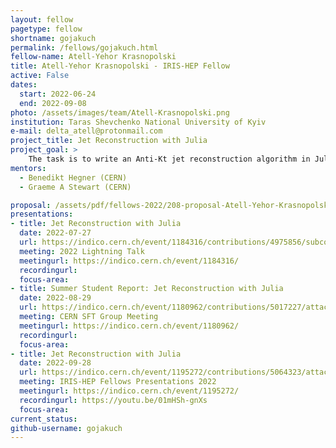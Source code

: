 ```yaml
---
layout: fellow
pagetype: fellow
shortname: gojakuch
permalink: /fellows/gojakuch.html
fellow-name: Atell-Yehor Krasnopolski
title: Atell-Yehor Krasnopolski - IRIS-HEP Fellow
active: False
dates:
  start: 2022-06-24
  end: 2022-09-08
photo: /assets/images/team/Atell-Krasnopolski.png
institution: Taras Shevchenko National University of Kyiv
e-mail: delta_atell@protonmail.com
project_title: Jet Reconstruction with Julia
project_goal: >
    The task is to write an Anti-Kt jet reconstruction algorithm in Julia. This will read simulated calorimeter data files and implement the jet finding algorithm on this data. Data will be output as clustered jets. To ensure correctness, comparison with FastJet will be done, both numerically and using visualisation. The speeds of the two codes will then be benchmarked on different platforms, for both serial and multi-threaded running; the convenience for the developer and code maintainability will be assessed.
mentors:
  - Benedikt Hegner (CERN)
  - Graeme A Stewart (CERN)

proposal: /assets/pdf/fellows-2022/208-proposal-Atell-Yehor-Krasnopolski.pdf
presentations:
- title: Jet Reconstruction with Julia
  date: 2022-07-27
  url: https://indico.cern.ch/event/1184316/contributions/4975856/subcontributions/389792/attachments/2485843/4268216/atell_krasnopolski_jet_reconstruction_with_julia.pdf
  meeting: 2022 Lightning Talk
  meetingurl: https://indico.cern.ch/event/1184316/
  recordingurl:
  focus-area:
- title: Summer Student Report: Jet Reconstruction with Julia
  date: 2022-08-29
  url: https://indico.cern.ch/event/1180962/contributions/5017227/attachments/2498100/4290757/CERN-presentation-AtellKrasnopolski.pdf
  meeting: CERN SFT Group Meeting
  meetingurl: https://indico.cern.ch/event/1180962/
  recordingurl:
  focus-area:
- title: Jet Reconstruction with Julia
  date: 2022-09-28
  url: https://indico.cern.ch/event/1195272/contributions/5064323/attachments/2518088/4329524/IRIS-HEP-final-presentation-AtellKrasnopolski.pdf
  meeting: IRIS-HEP Fellows Presentations 2022
  meetingurl: https://indico.cern.ch/event/1195272/
  recordingurl: https://youtu.be/01mHSh-gnXs
  focus-area:
current_status:
github-username: gojakuch
---
```

